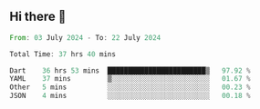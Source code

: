 ## Hi there 👋

<!--START_SECTION:waka-->

```rust
From: 03 July 2024 - To: 22 July 2024

Total Time: 37 hrs 40 mins

Dart    36 hrs 53 mins  ████████████████████████▒   97.92 %
YAML    37 mins         ▒░░░░░░░░░░░░░░░░░░░░░░░░   01.67 %
Other   5 mins          ░░░░░░░░░░░░░░░░░░░░░░░░░   00.23 %
JSON    4 mins          ░░░░░░░░░░░░░░░░░░░░░░░░░   00.18 %
```

<!--END_SECTION:waka-->

<!--
**mathiskakal/mathiskakal** is a ✨ _special_ ✨ repository because its `README.md` (this file) appears on your GitHub profile.

Here are some ideas to get you started:

- 🔭 I’m currently working on ...
- 🌱 I’m currently learning ...
- 👯 I’m looking to collaborate on ...
- 🤔 I’m looking for help with ...
- 💬 Ask me about ...
- 📫 How to reach me: ...
- 😄 Pronouns: ...
- ⚡ Fun fact: ...
-->
